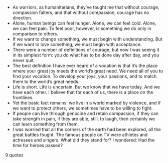  - As warriors, as humanitarians, they’ve taught me that without courage, compassion falters, and that without compassion, courage has no direction.
 - Alone, human beings can feel hunger. Alone, we can feel cold. Alone, we can feel pain. To feel poor, however, is something we do only in comparison to others.
 - If we want to change something, we must begin with understanding. But if we want to love something, we must begin with acceptance.
 - There were a number of definitions of courage, but now I was seeing it in its simplest form: you do what has to be done day after day, and you never quit.
 - The best definition I have ever heard of a vocation is that it’s the place where your great joy meets the world’s great need. We need all of you to find your vocation. To develop your joys, your passions, and to match them to the world’s great needs.
 - Life is short. Life is uncertain. But we know that we have today. And we have each other. I believe that for each of us, there is a place on the frontlines.
 - Yet the basic fact remains: we live in a world marked by violence, and if we want to protect others, we sometimes have to be willing to fight.
 - If people can live through genocide and retain compassion, if they can take strength in pain, if they are able, still, to laugh, then certainly we can learn something from them.
 - I was worried that all the corners of the earth had been explored, all the great battles fought. The famous people on TV were athletes and actresses and singers. What did they stand for? I wondered: Had the time for heroes passed?

9 quotes